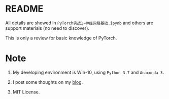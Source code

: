# README

All details are showed in `PyTorch实战1-神经网络基础.ipynb` and others are support materials (no need to discover).

This is only a review for basic knowledge of PyTorch.

# Note

1. My developing environment is Win-10, using `Python 3.7` and `Anaconda 3`.

2. I post some thoughts on my [blog]().

3. MIT License.
